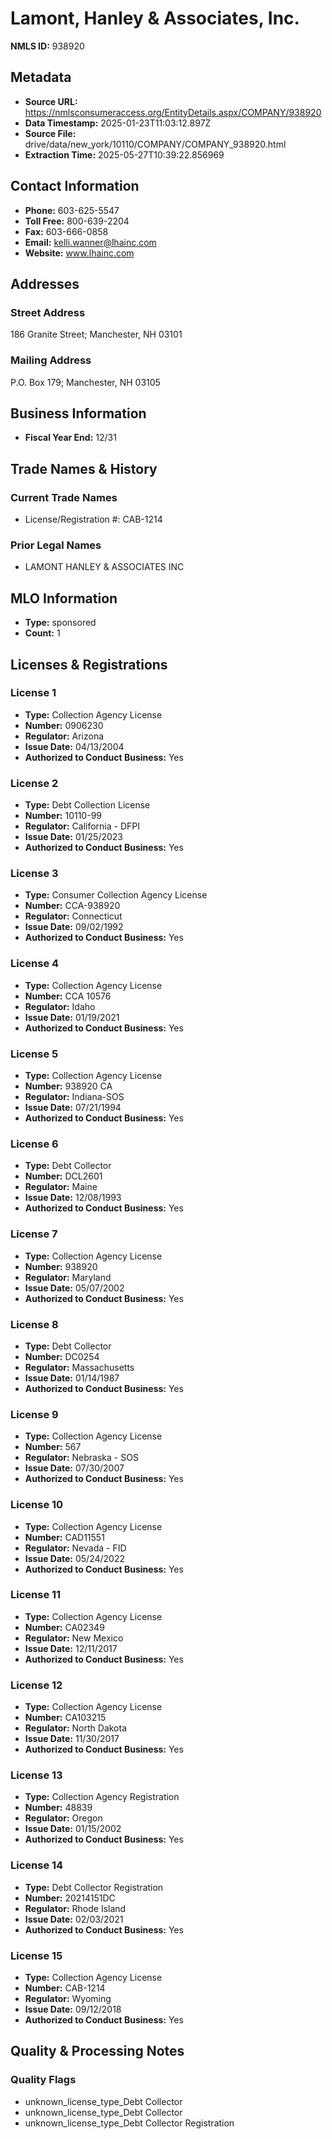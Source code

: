 # Lamont, Hanley & Associates, Inc.

**NMLS ID:** 938920

## Metadata
- **Source URL:** https://nmlsconsumeraccess.org/EntityDetails.aspx/COMPANY/938920
- **Data Timestamp:** 2025-01-23T11:03:12.897Z
- **Source File:** drive/data/new_york/10110/COMPANY/COMPANY_938920.html
- **Extraction Time:** 2025-05-27T10:39:22.856969

## Contact Information
- **Phone:** 603-625-5547
- **Toll Free:** 800-639-2204
- **Fax:** 603-666-0858
- **Email:** kelli.wanner@lhainc.com
- **Website:** www.lhainc.com

## Addresses
### Street Address
186 Granite Street; Manchester, NH 03101

### Mailing Address
P.O. Box 179; Manchester, NH 03105

## Business Information
- **Fiscal Year End:** 12/31

## Trade Names & History
### Current Trade Names
- License/Registration #: CAB-1214

### Prior Legal Names
- LAMONT HANLEY & ASSOCIATES INC

## MLO Information
- **Type:** sponsored
- **Count:** 1

## Licenses & Registrations

### License 1
- **Type:** Collection Agency License
- **Number:** 0906230
- **Regulator:** Arizona
- **Issue Date:** 04/13/2004
- **Authorized to Conduct Business:** Yes

### License 2
- **Type:** Debt Collection License
- **Number:** 10110-99
- **Regulator:** California - DFPI
- **Issue Date:** 01/25/2023
- **Authorized to Conduct Business:** Yes

### License 3
- **Type:** Consumer Collection Agency License
- **Number:** CCA-938920
- **Regulator:** Connecticut
- **Issue Date:** 09/02/1992
- **Authorized to Conduct Business:** Yes

### License 4
- **Type:** Collection Agency License
- **Number:** CCA 10576
- **Regulator:** Idaho
- **Issue Date:** 01/19/2021
- **Authorized to Conduct Business:** Yes

### License 5
- **Type:** Collection Agency License
- **Number:** 938920 CA
- **Regulator:** Indiana-SOS
- **Issue Date:** 07/21/1994
- **Authorized to Conduct Business:** Yes

### License 6
- **Type:** Debt Collector
- **Number:** DCL2601
- **Regulator:** Maine
- **Issue Date:** 12/08/1993
- **Authorized to Conduct Business:** Yes

### License 7
- **Type:** Collection Agency License
- **Number:** 938920
- **Regulator:** Maryland
- **Issue Date:** 05/07/2002
- **Authorized to Conduct Business:** Yes

### License 8
- **Type:** Debt Collector
- **Number:** DC0254
- **Regulator:** Massachusetts
- **Issue Date:** 01/14/1987
- **Authorized to Conduct Business:** Yes

### License 9
- **Type:** Collection Agency License
- **Number:** 567
- **Regulator:** Nebraska - SOS
- **Issue Date:** 07/30/2007
- **Authorized to Conduct Business:** Yes

### License 10
- **Type:** Collection Agency License
- **Number:** CAD11551
- **Regulator:** Nevada - FID
- **Issue Date:** 05/24/2022
- **Authorized to Conduct Business:** Yes

### License 11
- **Type:** Collection Agency License
- **Number:** CA02349
- **Regulator:** New Mexico
- **Issue Date:** 12/11/2017
- **Authorized to Conduct Business:** Yes

### License 12
- **Type:** Collection Agency License
- **Number:** CA103215
- **Regulator:** North Dakota
- **Issue Date:** 11/30/2017
- **Authorized to Conduct Business:** Yes

### License 13
- **Type:** Collection Agency Registration
- **Number:** 48839
- **Regulator:** Oregon
- **Issue Date:** 01/15/2002
- **Authorized to Conduct Business:** Yes

### License 14
- **Type:** Debt Collector Registration
- **Number:** 20214151DC
- **Regulator:** Rhode Island
- **Issue Date:** 02/03/2021
- **Authorized to Conduct Business:** Yes

### License 15
- **Type:** Collection Agency License
- **Number:** CAB-1214
- **Regulator:** Wyoming
- **Issue Date:** 09/12/2018
- **Authorized to Conduct Business:** Yes

## Quality & Processing Notes
### Quality Flags
- unknown_license_type_Debt Collector
- unknown_license_type_Debt Collector
- unknown_license_type_Debt Collector Registration
